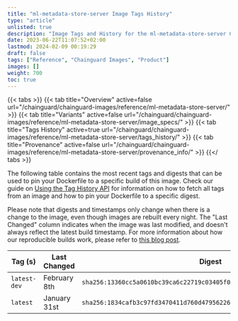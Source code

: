 ```yaml
---
title: "ml-metadata-store-server Image Tags History"
type: "article"
unlisted: true
description: "Image Tags and History for the ml-metadata-store-server Chainguard Image"
date: 2023-06-22T11:07:52+02:00
lastmod: 2024-02-09 00:19:29
draft: false
tags: ["Reference", "Chainguard Images", "Product"]
images: []
weight: 700
toc: true
---
```


{{< tabs >}}
{{< tab title="Overview" active=false url="/chainguard/chainguard-images/reference/ml-metadata-store-server/" >}}
{{< tab title="Variants" active=false url="/chainguard/chainguard-images/reference/ml-metadata-store-server/image_specs/" >}}
{{< tab title="Tags History" active=true url="/chainguard/chainguard-images/reference/ml-metadata-store-server/tags_history/" >}}
{{< tab title="Provenance" active=false url="/chainguard/chainguard-images/reference/ml-metadata-store-server/provenance_info/" >}}
{{</ tabs >}}

The following table contains the most recent tags and digests that can be used to pin your Dockerfile to a specific build of this image. Check our guide on [Using the Tag History API](/chainguard/chainguard-images/using-the-tag-history-api/) for information on how to fetch all tags from an image and how to pin your Dockerfile to a specific digest.

Please note that digests and timestamps only change when there is a change to the image, even though images are rebuilt every night. The "Last Changed" column indicates when the image was last modified, and doesn't always reflect the latest build timestamp. For more information about how our reproducible builds work, please refer to [this blog post](https://www.chainguard.dev/unchained/reproducing-chainguards-reproducible-image-builds).

| Tag (s)       | Last Changed | Digest                                                                    |
|---------------|--------------|---------------------------------------------------------------------------|
|  `latest-dev` | February 8th | `sha256:13360cc5a0610bc39ca6c22719c03405f04e886709336e52d761c2f0d5c6aa37` |
|  `latest`     | January 31st | `sha256:1834cafb3c97fd3470411d760d47956226f10dd8d5fbb3e9bf0a97a061602b52` |

